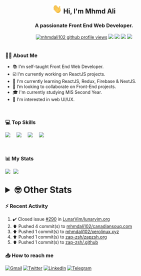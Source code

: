 <h2 align="center"><img src="./Hi.gif" width="30px" height="30px"> Hi, I'm Mhmd Ali</h2>

<h3 align="center">A passionate Front End Web Developer.</h3>

<div align="center">
  <a href="#"><img src="https://komarev.com/ghpvc/?username=mhmdali102&style=for-the-badge&logo=" alt="mhmdali102 github profile views" /></a>
  <a href="https://www.linux.org"><img src="https://img.shields.io/badge/OS-Linux-e06c75?style=for-the-badge&logo=linux" /></a>
	<a href="https://archlinux.org"><img src="https://img.shields.io/badge/DISTRO-Arch-56b6c2?style=for-the-badge&logo=arch-linux" /></a>
	<a href="https://dwm.suckless.org"><img src="https://img.shields.io/badge/WM-DWM-005577?style=for-the-badge&logo=dwm" /></a>
	<a href="https://neovim.io"><img src="https://img.shields.io/badge/IDE-Neovim-98c379?style=for-the-badge&logo=neovim" /></a>
</div>

<br>

### :man_technologist: About Me

- :books: I'm self-taught Front End Web Developer.
- :ballot_box_with_check: I'm currently working on ReactJS projects.
- :dart: I'm currently learning ReactJS, Redux, Firebase & NextJS.
- :eyes: I’m looking to collaborate on Front-End projects.
- :mortar_board: I'm currently studying MIS Second Year.
- :art: I'm interested in web UI/UX.

<br>

### :computer: Top Skills

<div style="display:flex;">
<img width ='36px' src ='https://raw.githubusercontent.com/rahulbanerjee26/githubAboutMeGenerator/main/icons/html.svg' />
<img width ='36px' src ='https://raw.githubusercontent.com/rahulbanerjee26/githubAboutMeGenerator/main/icons/css.svg' />
<img width ='36px' src ='https://raw.githubusercontent.com/rahulbanerjee26/githubAboutMeGenerator/main/icons/javascript.svg' />
<img width ='36px' src ='https://raw.githubusercontent.com/rahulbanerjee26/githubAboutMeGenerator/main/icons/reactjs.svg' />
</div>

<br>
<br>

### :bar_chart: My Stats

<img src="https://github-readme-stats.vercel.app/api?username=mhmdali102&show_icons=true&locale=en" width="49%" /><span style="display:inline-block;width:2%"></span><img src="https://github-readme-streak-stats.herokuapp.com/?user=mhmdali102&" width="49%" />

<br>

<details>
<summary style="font-size: 1.75rem; font-weight: bold;"><strong style="font-size: 1.75rem; font-weight: bold;"> 🤓 Other Stats </strong></summary>
<br>

<!--START_SECTION:waka-->
![Lines of code](https://img.shields.io/badge/From%20Hello%20World%20I%27ve%20Written-259%20Thousand%20lines%20of%20code-blue)

**🐱 My GitHub Data** 

> 🏆 973 Contributions in the Year 2022
 > 
> 📦 332.2 kB Used in GitHub's Storage 
 > 
> 💼 Opted to Hire
 > 
> 📜 23 Public Repositories 
 > 
> 🔑 6 Private Repositories  
 > 
**I'm a Night 🦉** 

```text
🌞 Morning    131 commits    ███░░░░░░░░░░░░░░░░░░░░░░   14.27% 
🌆 Daytime    207 commits    █████░░░░░░░░░░░░░░░░░░░░   22.55% 
🌃 Evening    355 commits    █████████░░░░░░░░░░░░░░░░   38.67% 
🌙 Night      225 commits    ██████░░░░░░░░░░░░░░░░░░░   24.51%

```
📅 **I'm Most Productive on Monday** 

```text
Monday       165 commits    ████░░░░░░░░░░░░░░░░░░░░░   17.97% 
Tuesday      143 commits    ████░░░░░░░░░░░░░░░░░░░░░   15.58% 
Wednesday    122 commits    ███░░░░░░░░░░░░░░░░░░░░░░   13.29% 
Thursday     122 commits    ███░░░░░░░░░░░░░░░░░░░░░░   13.29% 
Friday       88 commits     ██░░░░░░░░░░░░░░░░░░░░░░░   9.59% 
Saturday     135 commits    ███░░░░░░░░░░░░░░░░░░░░░░   14.71% 
Sunday       143 commits    ████░░░░░░░░░░░░░░░░░░░░░   15.58%

```


📊 **This Week I Spent My Time On** 

```text
⌚︎ Time Zone: Asia/Beirut

💬 Programming Languages: 
Markdown                 6 hrs 15 mins       ██████████░░░░░░░░░░░░░░░   42.58% 
HTML                     2 hrs 2 mins        ███░░░░░░░░░░░░░░░░░░░░░░   13.86% 
Java                     1 hr 45 mins        ███░░░░░░░░░░░░░░░░░░░░░░   11.93% 
CSS                      1 hr 34 mins        ██░░░░░░░░░░░░░░░░░░░░░░░   10.68% 
JavaScript               1 hr 2 mins         █░░░░░░░░░░░░░░░░░░░░░░░░   7.13%

🔥 Editors: 
Neovim                   14 hrs 41 mins      █████████████████████████   100.0%

🐱‍💻 Projects: 
LT                       6 hrs 12 mins       ██████████░░░░░░░░░░░░░░░   42.23% 
zapzsh.org               2 hrs 9 mins        ███░░░░░░░░░░░░░░░░░░░░░░   14.68% 
Unknown Project          2 hrs 5 mins        ███░░░░░░░░░░░░░░░░░░░░░░   14.2% 
java                     1 hr 20 mins        ██░░░░░░░░░░░░░░░░░░░░░░░   9.12% 
dotfiles                 1 hr 8 mins         ██░░░░░░░░░░░░░░░░░░░░░░░   7.81%

💻 Operating System: 
Linux                    14 hrs 41 mins      █████████████████████████   100.0%

```

**I Mostly Code in JavaScript** 

```text
JavaScript               12 repos            █████████████░░░░░░░░░░░░   52.17% 
Python                   3 repos             ███░░░░░░░░░░░░░░░░░░░░░░   13.04% 
CSS                      2 repos             ██░░░░░░░░░░░░░░░░░░░░░░░   8.7% 
HTML                     1 repo              █░░░░░░░░░░░░░░░░░░░░░░░░   4.35% 
PHP                      1 repo              █░░░░░░░░░░░░░░░░░░░░░░░░   4.35%

```



 Last Updated on 12/11/2022 18:45:57 UTC
<!--END_SECTION:waka-->

</details>

### :zap: Recent Activity

<!--RECENT_ACTIVITY:start-->
1. ✔️ Closed issue [#290](https://github.com/LunarVim/lunarvim.org/issues/290) in [LunarVim/lunarvim.org](https://github.com/LunarVim/lunarvim.org)
2. ⬆️ Pushed 4 commit(s) to [mhmdali102/canadiansouq.com](https://github.com/mhmdali102/canadiansouq.com)
3. ⬆️ Pushed 1 commit(s) to [mhmdali102/xerolinux.xyz](https://github.com/mhmdali102/xerolinux.xyz)
4. ⬆️ Pushed 1 commit(s) to [zap-zsh/zapzsh.org](https://github.com/zap-zsh/zapzsh.org)
5. ⬆️ Pushed 1 commit(s) to [zap-zsh/.github](https://github.com/zap-zsh/.github)
<!--RECENT_ACTIVITY:end-->

### :inbox_tray: How to reach me

[![Gmail](https://img.shields.io/badge/Gmail-D14836?style=for-the-badge&logo=gmail&logoColor=white)](mailto:mhmdalihsen102@gmail.com)
[![Twitter](https://img.shields.io/badge/Twitter-1DA1F2?style=for-the-badge&logo=twitter&logoColor=white)](https://twitter.com/MhmdAliHsen)
[![LinkedIn](https://img.shields.io/badge/LinkedIn-0077B5?style=for-the-badge&logo=linkedin&logoColor=white)](https://www.linkedin.com/in/mhmd-ali-hsen-66b0671b7/)
[![Telegram](https://img.shields.io/badge/Telegram-2CA5E0?style=for-the-badge&logo=telegram&logoColor=white&bgColor=black)](https://t.me/mhmdalihsen)
